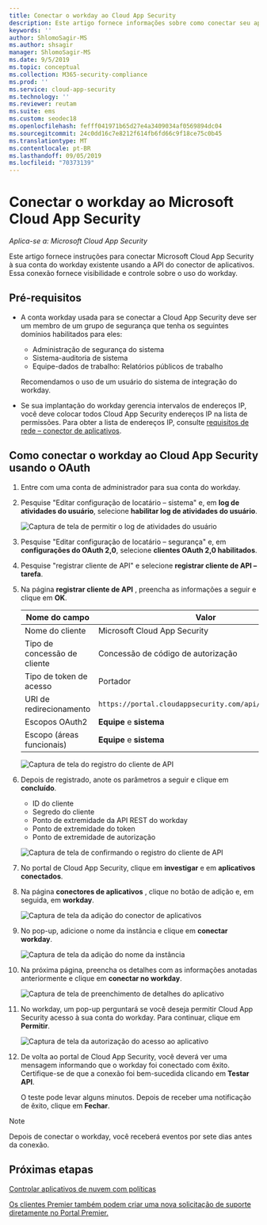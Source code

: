 ```yaml
---
title: Conectar o workday ao Cloud App Security
description: Este artigo fornece informações sobre como conectar seu aplicativo WORKDAY para Cloud App Security usando o conector de API para visibilidade e controle sobre o uso.
keywords: ''
author: ShlomoSagir-MS
ms.author: shsagir
manager: ShlomoSagir-MS
ms.date: 9/5/2019
ms.topic: conceptual
ms.collection: M365-security-compliance
ms.prod: ''
ms.service: cloud-app-security
ms.technology: ''
ms.reviewer: reutam
ms.suite: ems
ms.custom: seodec18
ms.openlocfilehash: fefff041971b65d27e4a3409034af0569894dc04
ms.sourcegitcommit: 24c0dd16c7e8212f614fb6fd66c9f18ce75c0b45
ms.translationtype: MT
ms.contentlocale: pt-BR
ms.lasthandoff: 09/05/2019
ms.locfileid: "70373139"
---
```

# <a name="connect-workday-to-microsoft-cloud-app-security"></a>Conectar o workday ao Microsoft Cloud App Security

*Aplica-se a: Microsoft Cloud App Security*

Este artigo fornece instruções para conectar Microsoft Cloud App Security à sua conta do workday existente usando a API do conector de aplicativos. Essa conexão fornece visibilidade e controle sobre o uso do workday.

## <a name="prerequisites"></a>Pré-requisitos

- A conta workday usada para se conectar a Cloud App Security deve ser um membro de um grupo de segurança que tenha os seguintes domínios habilitados para eles:

  - Administração de segurança do sistema
  - Sistema-auditoria de sistema
  - Equipe-dados de trabalho: Relatórios públicos de trabalho

  Recomendamos o uso de um usuário do sistema de integração do workday.

- Se sua implantação do workday gerencia intervalos de endereços IP, você deve colocar todos Cloud App Security endereços IP na lista de permissões. Para obter a lista de endereços IP, consulte [requisitos de rede – conector de aplicativos](network-requirements.md#app-connector).

## <a name="how-to-connect-workday-to-cloud-app-security-using-oauth"></a>Como conectar o workday ao Cloud App Security usando o OAuth

1. Entre com uma conta de administrador para sua conta do workday.

1. Pesquise "Editar configuração de locatário – sistema" e, em **log de atividades do usuário**, selecione **habilitar log de atividades do usuário**.

    ![Captura de tela de permitir o log de atividades do usuário](media/connect-workday-enable-logging.png)

1. Pesquise "Editar configuração de locatário – segurança" e, em **configurações do OAuth 2,0**, selecione **clientes OAuth 2,0 habilitados**.

1. Pesquise "registrar cliente de API" e selecione **registrar cliente de API – tarefa**.

1. Na página **registrar cliente de API** , preencha as informações a seguir e clique em **OK**.

    | Nome do campo | Valor |
    | ---- | ---- |
    | Nome do cliente | Microsoft Cloud App Security |
    | Tipo de concessão de cliente | Concessão de código de autorização |
    | Tipo de token de acesso | Portador |
    | URI de redirecionamento | `https://portal.cloudappsecurity.com/api/oauth/connect` |
    | Escopos OAuth2 | **Equipe** e **sistema** |
    | Escopo (áreas funcionais) | **Equipe** e **sistema** |

    ![Captura de tela do registro do cliente de API](media/connect-workday-register-api-client.png)

1. Depois de registrado, anote os parâmetros a seguir e clique em **concluído**.

    - ID do cliente
    - Segredo do cliente
    - Ponto de extremidade da API REST do workday
    - Ponto de extremidade do token
    - Ponto de extremidade de autorização

    ![Captura de tela de confirmando o registro do cliente de API](media/connect-workday-register-api-client-confirm.png)

1. No portal de Cloud App Security, clique em **investigar** e em **aplicativos conectados**.

1. Na página **conectores de aplicativos** , clique no botão de adição e, em seguida, em **workday**.

    ![Captura de tela da adição do conector de aplicativos](media/connect-workday-add-app.png)

1. No pop-up, adicione o nome da instância e clique em **conectar workday**.

    ![Captura de tela da adição do nome da instância](media/connect-workday-add-app-connect.png)

1. Na próxima página, preencha os detalhes com as informações anotadas anteriormente e clique em **conectar no workday**.

    ![Captura de tela de preenchimento de detalhes do aplicativo](media/connect-workday-add-app-connect-details.png)

1. No workday, um pop-up perguntará se você deseja permitir Cloud App Security acesso à sua conta do workday. Para continuar, clique em **Permitir**.

    ![Captura de tela da autorização do acesso ao aplicativo](media/connect-workday-add-app-allow.png)

1. De volta ao portal de Cloud App Security, você deverá ver uma mensagem informando que o workday foi conectado com êxito. Certifique-se de que a conexão foi bem-sucedida clicando em **Testar API**.

    O teste pode levar alguns minutos. Depois de receber uma notificação de êxito, clique em **Fechar**.

> [!NOTE]
> Depois de conectar o workday, você receberá eventos por sete dias antes da conexão.

## <a name="next-steps"></a>Próximas etapas

[Controlar aplicativos de nuvem com políticas](control-cloud-apps-with-policies.md)

[Os clientes Premier também podem criar uma nova solicitação de suporte diretamente no Portal Premier.](https://premier.microsoft.com/)
